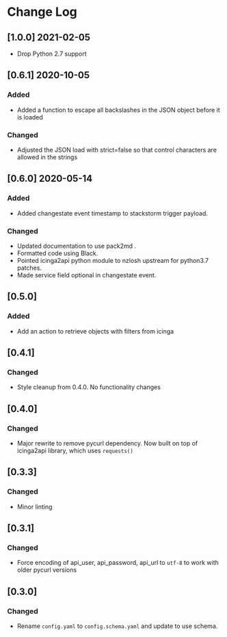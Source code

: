 # Change Log

## [1.0.0] 2021-02-05

* Drop Python 2.7 support

## [0.6.1] 2020-10-05

### Added
  - Added a function to escape all backslashes in the JSON object before it is loaded

### Changed
  - Adjusted the JSON load with strict=false so that control characters are allowed in the strings

## [0.6.0] 2020-05-14

### Added
  - Added changestate event timestamp to stackstorm trigger payload.

### Changed
  - Updated documentation to use pack2md .
  - Formatted code using Black.
  - Pointed icinga2api python module to nzlosh upstream for python3.7 patches.
  - Made service field optional in changestate event.

## [0.5.0]

### Added
  - Add an action to retrieve objects with filters from icinga

## [0.4.1]

### Changed
  - Style cleanup from 0.4.0. No functionality changes

## [0.4.0]

### Changed
  - Major rewrite to remove pycurl dependency. Now built on top of icinga2api library, which uses `requests()`

## [0.3.3]

### Changed
  - Minor linting

## [0.3.1]

### Changed
  - Force encoding of api\_user, api\_password, api\_url to `utf-8` to work with
    older pycurl versions

## [0.3.0]

### Changed
  - Rename `config.yaml` to `config.schema.yaml` and update to use schema.

